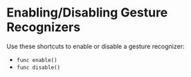 Enabling/Disabling Gesture Recognizers
======================================

Use these shortcuts to enable or disable a gesture recognizer:
- `func enable()`
- `func disable()`
